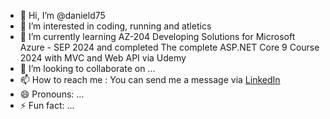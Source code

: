 - 👋 Hi, I’m @danield75
- 👀 I’m interested in coding, running and atletics
- 🌱 I’m currently learning AZ-204 Developing Solutions for Microsoft Azure - SEP 2024 and completed The complete ASP.NET Core 9 Course 2024 with MVC and Web API via Udemy
- 💞️ I’m looking to collaborate on ...
- 📫 How to reach me : You can send me a message via <a href="https://www.linkedin.com/in/daniel-drion/" target="_blank" rel="noopener noreferrer">LinkedIn</a>
- 😄 Pronouns: ...
- ⚡ Fun fact: ...

<!---
danield75/danield75 is a ✨ special ✨ repository because its `README.md` (this file) appears on your GitHub profile.
You can click the Preview link to take a look at your changes.
--->
